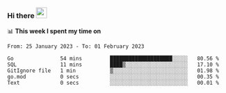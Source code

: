 ### Hi there <a href="https://www.gautamkrishnar.com/"><img src="https://media.giphy.com/media/hvRJCLFzcasrR4ia7z/giphy.gif" width="25px"></a>

📊 **This week I spent my time on**

<!--START_SECTION:waka-->

```text
From: 25 January 2023 - To: 01 February 2023

Go               54 mins         ████████████████████░░░░░   80.56 %
SQL              11 mins         ████▒░░░░░░░░░░░░░░░░░░░░   17.10 %
GitIgnore file   1 min           ▒░░░░░░░░░░░░░░░░░░░░░░░░   01.98 %
go.mod           0 secs          ░░░░░░░░░░░░░░░░░░░░░░░░░   00.35 %
Text             0 secs          ░░░░░░░░░░░░░░░░░░░░░░░░░   00.01 %
```

<!--END_SECTION:waka-->

